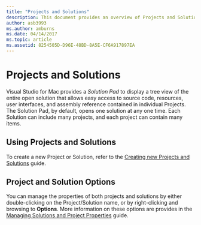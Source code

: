 ```yaml
---
title: "Projects and Solutions"
description: This document provides an overview of Projects and Solutions in Xamarin Studio.
author: asb3993
ms.author: amburns
ms.date: 04/14/2017
ms.topic: article
ms.assetid: 8254505D-D96E-48BD-8A5E-CF6A917897EA
---
```

# Projects and Solutions

Visual Studio for Mac provides a *Solution Pad* to display a tree view of the entire open solution that allows easy access to source code, resources, user interfaces, and assembly reference contained in individual Projects. The Solution Pad, by default, opens one solution at any one time. Each Solution can include many projects, and each project can contain many items.

## Using Projects and Solutions

To create a new Project or Solution, refer to the [Creating new Projects and Solutions](~/create-new-projects) guide.

## Project and Solution Options

You can manage the properties of both projects and solutions by either double-clicking on the Project/Solution name, or by right-clicking and browsing to **Options**. More information on these options are provides in the [Managing Solutions and Project Properties](~/managing-solutions-and-project-properties) guide.




